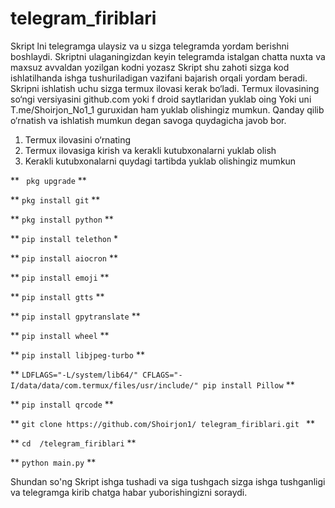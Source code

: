 # telegram_firiblari
Skript lni telegramga ulaysiz va u sizga telegramda yordam berishni boshlaydi.
Skriptni ulaganingizdan keyin telegramda istalgan chatta nuxta va maxsuz avvaldan yozilgan kodni yozasz 
Skript shu zahoti sizga kod ishlatilhanda ishga tushuriladigan vazifani bajarish orqali yordam beradi.
Skripni ishlatish uchu sizga termux ilovasi kerak bo‘ladi. 
Termux ilovasining so‘ngi versiyasini github.com  yoki f droid saytlaridan yuklab oing 
Yoki uni T.me/Shoirjon_No1_1 guruxidan ham yuklab olishingiz mumkun.
Qanday qilib o‘rnatish va ishlatish mumkun degan savoga quydagicha javob bor.
1. Termux ilovasini o‘rnating 
2. Termux ilovasiga kirish va kerakli kutubxonalarni yuklab olish 
3.  Kerakli kutubxonalarni quydagi tartibda yuklab olishingiz mumkun

** `` pkg upgrade`` **

** `` pkg install git `` **

** `` pkg install python `` **

** `` pip install telethon `` *

** `` pip install aiocron `` **

** `` pip install emoji `` **

** `` pip install gtts `` **

** `` pip install gpytranslate `` **

** `` pip install wheel `` **

** `` pip install libjpeg-turbo `` **

** `` LDFLAGS="-L/system/lib64/" CFLAGS="-I/data/data/com.termux/files/usr/include/" pip install Pillow `` **

** `` pip install qrcode `` **

** `` git clone https://github.com/Shoirjon1/ telegram_firiblari.git  `` **

** `` cd  /telegram_firiblari `` **

** `` python main.py `` **


Shundan so'ng Skript ishga tushadi va siga tushgach sizga ishga tushganligi va telegramga kirib chatga habar yuborishingizni soraydi.
